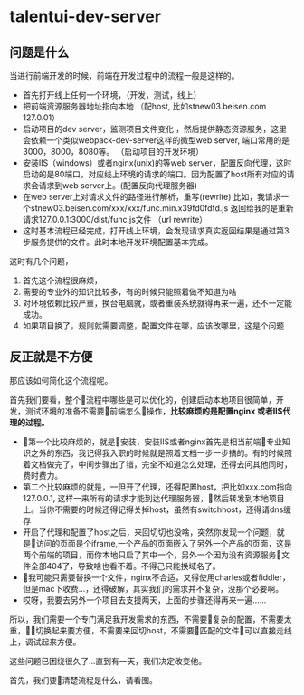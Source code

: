 # talentui-dev-server

## 问题是什么

当进行前端开发的时候，前端在开发过程中的流程一般是这样的。

* 首先打开线上任何一个环境，（开发，测试，线上）
* 把前端资源服务器地址指向本地 （配host, 比如stnew03.beisen.com 127.0.01）
* 启动项目的dev server，监测项目文件变化 ，然后提供静态资源服务，这里会依赖一个类似webpack-dev-server这样的微型web server, 端口常用的是3000，8000，8080等。 （启动项目的开发环境）
* 安装IIS（windows）或者nginx(unix)的等web server，配置反向代理，这时启动的是80端口，对应线上环境的请求的端口。因为配置了host所有对应的请求会请求到web server上。(配置反向代理服务器)
* 在web server上对请求文件的路径进行解析，重写(rewrite) 比如，我请求一个stnew03.beisen.com/xxx/xxx/func.min.x39fd0fdfd.js 返回给我的是重新请求127.0.0.1:3000/dist/func.js文件 （url rewrite）
* 这时基本流程已经完成，打开线上环境，会发现请求真实返回结果是通过第3步服务提供的文件。此时本地开发环境配置基本完成。

这时有几个问题，

1. 首先这个流程很麻烦，
2. 需要的专业外的知识比较多，有的时候只能照着做不知道为啥
3. 对环境依赖比较严重，换台电脑就，或者重装系统就得再来一遍，还不一定能成功。
4. 如果项目换了，规则就需要调整，配置文件在哪，应该改哪里，这是个问题

## 反正就是不方便

那应该如何简化这个流程呢。

首先我们要看，整个流程中哪些是可以优化的，创建启动本地项目很简单，开发，测试环境的准备不需要前端怎么操作，**比较麻烦的是配置nginx 或者IIS代理的过程。**

* 第一个比较麻烦的，就是安装，安装IIS或者nginx首先是相当前端专业知识之外的东西，我记得我入职的时候就是照着文档一步一步搞的。有的时候照着文档做完了，中间步骤出了错，完全不知道怎么处理，还得去问其他同时，费时费力。
* 第二个比较麻烦的就是，一但开了代理，还得配置host，把比如xxx.com指向127.0.0.1, 这样一来所有的请求才能到达代理服务器，然后转发到本地项目上。当你不需要的时候还得记得关掉host，虽然有switchhost，还得请dns缓存
* 开启了代理和配置了host之后，来回切切也没啥，突然你发现一个问题，就是访问的页面是个iframe,一个产品的页面嵌入了另外一个产品的页面，这是两个前端的项目，而你本地只启了其中一个，另外一个因为没有资源服务文件全部404了，导致啥也看不着。不得己只能换域名了。
* 我可能只需要替换一个文件，nginx不合适，又得使用charles或者fiddler，但是mac下收费...，还得破解，其实我们的需求并不复杂，没那个必要啊。
* 哎呀，我要去另外一个项目去支援两天，上面的步骤还得再来一遍......

所以，我们需要一个专门满足我开发需求的东西，不需要复杂的配置，不需要太重，切换起来要方便，不需要来回切host，不需要匹配的文件可以直接走线上，调试起来方便。

这些问题已困绕很久了...直到有一天，我们决定改变他。

首先，我们要清楚流程是什么，请看图。
